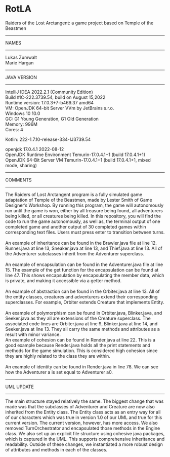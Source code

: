# RotLA
Raiders of the Lost Arctangent: a game project based on Temple of the Beastmen

***********
NAMES
***********
Lukas Zumwalt<br>
Marie Hargan

***********
JAVA VERSION
***********
IntelliJ IDEA 2022.2.1 (Community Edition)<br>
Build #IC-222.3739.54, build on August 15,2022<br>
Runtime version: 17.0.3+7-b469.37 amd64<br>
VM: OpenJDK 64-bit Server VVm by JetBrains s.r.o.<br>
Windows 10 10.0<br>
GC: G1 Young Generation, G1 Old Generation<br>
Memory: 996M<br>
Cores: 4<br>

Kotlin: 222-1.7.10-release-334-IJ3739.54<br>

openjdk 17.0.4.1 2022-08-12 <br>
OpenJDK Runtime Environment Temurin-17.0.4.1+1 (build 17.0.4.1+1) <br>
OpenJDK 64-Bit Server VM Temurin-17.0.4.1+1 (build 17.0.4.1+1, mixed mode, sharing) <br>

***********
COMMENTS
***********
The Raiders of Lost Arctangent program is a fully simulated game adaptation of Temple of the Beastmen, made by Lester Smith of Game Designer’s Workshop. By running this program, the game will autonomously run until the game is won, either by all treasure being found, all adventurers being killed, or all creatures being killed. In this repository, you will find the code to run the game autonomously, as well as, the terminal output of one completed game and another output of 30 completed games within corresponding text files. Users must press enter to transition between turns.<br>
<br>
An example of inheritance can be found in the Brawler.java file at line 12. Runner.java at line 13, Sneaker.java at line 13, and Thief.java at line 13.
All of the Adventurer subclasses inherit from the Adventurer superclass.<br>
<br>
An example of encapsulation can be found in the Adventurer.java file at line 15. The example of the get function for the encapsulation can be found at line 47. This shows encapsulation by encapsulating the member data, which is private, and making it accessible via a getter method.<br>
<br>
An example of abstraction can be found in the Orbiter.java at line 13. All of the entity classes, creatures and adventurers extend their corresponding superclasses. For example, Orbiter extends Creature that implements Entity.<br>
<br>
An example of polymorphism can be found in Orbiter.java, Blinker.java, and Seeker.java as they all are extensions of the Creature superclass. The associated code lines are Orbiter.java at line 9, Blinker.java at line 14, and Seeker.java at line 13. They all carry the same methods and attributes as a result with minor variance.<br>
An example of cohesion can be found in Render.java at line 22. This is a good example because Render.java holds all the print statements and methods for the game simulation. This is considered high cohesion since they are highly related to the class they are within.<br>
<br>
An example of identity can be found in Render.java in line 78. We can see how the Adventurer a is set equal to Adventurer a0. <br>

*********
UML UPDATE
*********
The main structure stayed relatively the same. The biggest change that was made was that the subclasses of Adventurer and Creature are now also inherited from the Entity class. The Entity class acts as an entry way for all of our characters which was true in version 1.0 of our UML and true for this current version. The current version, however, has more access. We also removed TurnOrchestrator and encapsulated those methods in the Engine class. We also set up an explicit file structure using cohesive java packages, which is captured in the UML. This supports comprehensive inheritance and readability. Outside of these changes, we instantiated a more robust design of attributes and methods in each of the classes.<br>
